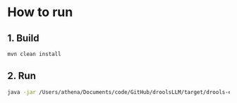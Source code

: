 # How to run

## 1. Build
``` bash
mvn clean install
```
## 2. Run
``` bash
java -jar /Users/athena/Documents/code/GitHub/droolsLLM/target/drools-example-0.0.1-SNAPSHOT.jar
```